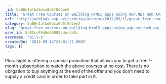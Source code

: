 ```yaml
---
_id: 5a88e1afbd6dca0d5f0d2ee2
title: 'Great Free Courses on Building HTML5 apps using ASP.NET Web API, Knockout.js and jQuery'
url: 'http://weblogs.asp.net/scottgu/archive/2012/09/11/great-free-courses-on-building-html5-apps-using-asp-net-web-api-knockout-js-and-jquery.aspx'
category: 5a88e1afbd6dca0d5f0d2ee2
slug: 'great-free-courses-on-building-html5-apps-using-asp-net-web-api-knockout-js-and-jquery'
user_id: 5a83ce59d6eb0005c4ecda2c
username: 'bill-s'
createdOn: '2012-09-14T23:01:21.000Z'
tags: []
---
```


Pluralsight is offering a special promotion that allows you to get a free 1-month subscription to watch the above courses at no cost.  There is no obligation to buy anything at the end of the offer and you don’t need to supply a credit card in order to take part in it.
